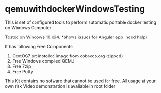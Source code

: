 # qemuwithdockerWindowsTesting
This is set of configured tools to perform automatic portable docker testing on Windows Computer

Tested on Windows 10 x64.
*shows issues for Angular app (need help)

It has following Free Components:
1. CentOS7 preinstalled image from osboxes.org (zipped)
2. Free Windows compiled QEMU
3. Free 7zip
4. Free Putty


This Kit contains no sofware that cannot be used for free.
All usage at your own risk
Video demonstartion is avaliable in root folder
